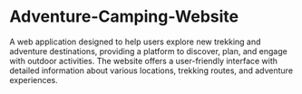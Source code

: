 # Adventure-Camping-Website
A web application designed to help users explore new trekking and adventure destinations, providing a platform to discover, plan, and engage with outdoor activities. The website offers a user-friendly interface with detailed information about various locations, trekking routes, and adventure experiences.
